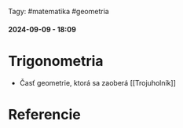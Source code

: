  Tagy: #matematika #geometria
#### 2024-09-09 - 18:09

# Trigonometria

- Časť geometrie, ktorá sa zaoberá  [[Trojuholník]]



# Referencie